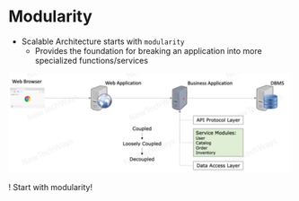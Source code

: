# Modularity

- Scalable Architecture starts with `modularity`
  - Provides the foundation for breaking an application into more specialized functions/services

![Alt text](image-2.png)

! Start with modularity! 
